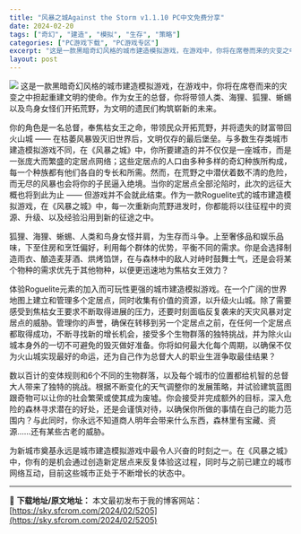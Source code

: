 ```yaml
---
title: "风暴之城Against the Storm v1.1.10 PC中文免费分享"
date: 2024-02-20
tags: ["奇幻", "建造", "模拟", "生存", "策略"]
categories: ["PC游戏下载", "PC游戏专区"]
excerpt: "这是一款黑暗奇幻风格的城市建造模拟游戏，在游戏中，你将在席卷而来的灾变之中担起重建文明的使命。作为女王的总督，你将带领人类、海狸、狐狸、蜥蜴以及鸟身女怪们开拓荒野，为文明的遗民们构筑崭新的未来。 你的角色是一名总督，奉焦枯女王之命，带领民众开拓荒野，并将遗失的财富带回火山城 —— 在枯萎风暴毁灭旧世&hellip;"
layout: post
---
```


<img class="game_header_image_full aligncenter" src="https://cdn.akamai.steamstatic.com/steam/apps/1336490/header_schinese.jpg?t=1708037396" />
这是一款黑暗奇幻风格的城市建造模拟游戏，在游戏中，你将在席卷而来的灾变之中担起重建文明的使命。作为女王的总督，你将带领人类、海狸、狐狸、蜥蜴以及鸟身女怪们开拓荒野，为文明的遗民们构筑崭新的未来。

你的角色是一名总督，奉焦枯女王之命，带领民众开拓荒野，并将遗失的财富带回火山城 —— 在枯萎风暴毁灭旧世界后，文明仅存的最后堡垒。与多数生存类城市建造模拟游戏不同，在《风暴之城》中，你所要建造的并不仅仅是一座城市，而是一张庞大而繁盛的定居点网络；这些定居点的人口由多种多样的奇幻种族所构成，每一个种族都有他们各自的专长和所需。然而，在荒野之中潜伏着数不清的危险，而无尽的风暴也会将你的子民逼入绝境。当你的定居点全部沦陷时，此次的远征大概也将到此为止 —— 但游戏并不会就此结束。作为一款Roguelite式的城市建造模拟游戏，在《风暴之城》中，每一次重新向荒野进发时，你都能将以往征程中的资源、升级、以及经验沿用到新的征途之中。

狐狸、海狸、蜥蜴、人类和鸟身女怪并肩，为生存而斗争。上至奢侈品和娱乐品味，下至住房和烹饪偏好，利用每个群体的优势，平衡不同的需求。你是会选择制造雨衣、酿造麦芽酒、烘烤馅饼，在与森林中的敌人对峙时鼓舞士气，还是会将某个物种的需求优先于其他物种，以便更迅速地为焦枯女王效力？

体验Roguelite元素的加入而可玩性更强的城市建造模拟游戏。在一个广阔的世界地图上建立和管理多个定居点，同时收集有价值的资源，以升级火山城。除了需要感受到焦枯女王要求不断取得进展的压力，还要时刻面临反复袭来的天灾风暴对定居点的威胁。管理你的声誉，确保在转移到另一个定居点之前，在任何一个定居点都取得成功，不断寻找新的增长机会，接受多个生物群落的独特挑战，并为除火山城本身外的一切不可避免的毁灭做好准备。你将如何最大化每个周期，以确保不仅为火山城实现最好的命运，还为自己作为总督大人的职业生涯争取最佳结果？

数以百计的变体规则和6个不同的生物群落，以及每个城市的位置都给机智的总督大人带来了独特的挑战。根据不断变化的天气调整你的发展策略，并试验建筑蓝图跟奇物可以让你的社会繁荣或使其成为废墟。你会接受并完成额外的目标，深入危险的森林寻求潜在的好处，还是会谨慎对待，以确保你所做的事情在自己的能力范围内？与此同时，你永远不知道商人明年会带来什么东西，森林里有宝藏、资源……还有某些古老的威胁。

为新城市奠基永远是城市建造模拟游戏中最令人兴奋的时刻之一。在《风暴之城》中，你有的是机会通过创造新定居点来反复体验这过程，同时与之前已建立的城市网络互动，目前这些城市正处于不断增长的状态中。

---
📖 **下载地址/原文地址：** 本文最初发布于我的博客网站：[https://sky.sfcrom.com/2024/02/5205](https://sky.sfcrom.com/2024/02/5205)
